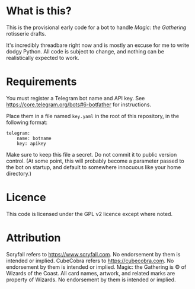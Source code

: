 # What is this?

This is the provisional early code for a bot to handle _Magic: the Gathering_ rotisserie drafts.

It's incredibly threadbare right now and is mostly an excuse for me to write dodgy Python. All code is subject to change, and nothing can be realistically expected to work.


# Requirements

You must register a Telegram bot name and API key. See https://core.telegram.org/bots#6-botfather for
instructions.

Place them in a file named `key.yaml` in the root of this repository, in the following format:

    telegram:
        name: botname
        key: apikey

Make sure to keep this file a secret. Do not commit it to public version control. (At some point, this
will probably become a parameter passed to the bot on startup, and default to somewhere innocuous like
your home directory.)


# Licence

This code is licensed under the GPL v2 licence except where noted.


# Attribution

Scryfall refers to https://www.scryfall.com. No endorsement by them is intended or implied.
CubeCobra refers to https://cubecobra.com. No endorsement by them is intended or implied.
Magic: the Gathering is © of Wizards of the Coast. All card names, artwork, and related marks are property of Wizards. No endorsement by them is intended or implied.